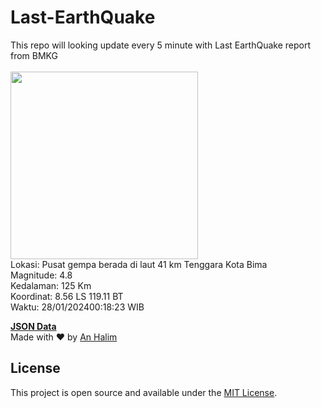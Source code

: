 # Last-EarthQuake
This repo will looking update every 5 minute with Last EarthQuake report from BMKG
<br>
<br>
<img src="https://static.bmkg.go.id/20240128001823.mmi.jpg" width="300"/>
<br>
Lokasi: Pusat gempa berada di laut 41 km Tenggara Kota Bima <br>
Magnitude: 4.8 <br>
Kedalaman: 125 Km <br>
Koordinat: 8.56 LS 119.11 BT <br>
Waktu: 28/01/202400:18:23 WIB <br>

<a href="./data/data.json">**JSON Data**</a>
<br>
Made with ❤️ by <a href="https://github.com/an-halim">An Halim</a>
## License

This project is open source and available under the [MIT License](LICENSE).
